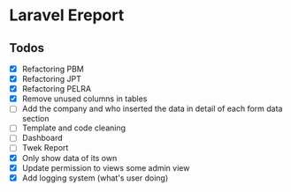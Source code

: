 # Laravel Ereport
## Todos
- [x] Refactoring PBM
- [x] Refactoring JPT
- [x] Refactoring PELRA
- [x] Remove unused columns in tables
- [ ] Add the company and who inserted the data in detail of each form data section
- [ ] Template and code cleaning
- [ ] Dashboard
- [ ] Twek Report
- [x] Only show data of its own
- [x] Update permission to views some admin view
- [x] Add logging system (what's user doing)
